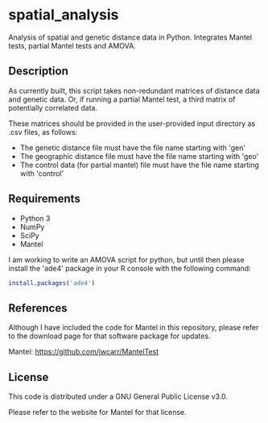 spatial_analysis
==================

Analysis of spatial and genetic distance data in Python. Integrates Mantel tests, partial Mantel tests and AMOVA.

Description
----------

As currently built, this script takes non-redundant matrices of distance data and genetic data. Or, if running a partial Mantel test, a third matrix of potentially correlated data.

These matrices should be provided in the user-provided input directory as .csv files, as follows:
- The genetic distance file must have the  file name starting with 'gen'
- The geographic distance file must have the  file name starting with 'geo'
- The control data (for partial mantel) file must have the file name starting with 'control'


Requirements
----------

- Python 3
- NumPy
- SciPy
- Mantel

I am working to write an AMOVA script for python, but until then please install the 'ade4' package in your R console with the following command:
```r
install.packages('ade4')
```


References
----------

Although I have included the code for Mantel in this repository, please refer to the download page for that software package for updates.

Mantel: https://github.com/jwcarr/MantelTest


License
----------

This code is distributed under a GNU General Public License v3.0.

Please refer to the website for Mantel for that license.